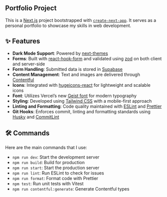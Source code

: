 ## Portfolio Project

This is a [Next.js](https://nextjs.org) project bootstrapped with [`create-next-app`](https://nextjs.org/docs/app/api-reference/cli/create-next-app).
It serves as a personal portfolio to showcase my skills in web development.

## ✨ Features

- **Dark Mode Support**: Powered by [next-themes](https://github.com/pacocoursey/next-themes)
- **Forms**: Built with [react-hook-form](https://react-hook-form.com) and validated using [zod](https://zod.dev) on both client and server-side
- **Form Handling**: Submitted data is stored in [Supabase](https://supabase.com)
- **Content Management**: Text and images are delivered through [Contentful](https://contentful.com)
- **Icons**: Integrated with [hugeicons-react](https://hugeicons.com) for lightweight and scalable icons
- **Font**: Utilizes Vercel’s new [Geist font](https://vercel.com/font) for modern typography
- **Styling**: Developed using [Tailwind CSS](https://tailwindcss.com) with a mobile-first approach
- **Linting and Formatting**: Code quality maintained with [ESLint](https://eslint.org) and [Prettier](https://prettier.io)
- **Git Hooks**: Enforces commit, linting and formatting standards using [Husky](https://typicode.github.io/husky) and [CommitLint](https://github.com/conventional-changelog/commitlint/tree/master/%40commitlint/config-conventional)

## 🛠 Commands

Here are the main commands that I use:

- `npm run dev`: Start the development server
- `npm run build`: Build for production
- `npm run start`: Start the production server
- `npm run lint`: Run ESLint to check for issues
- `npm run format`: Format code with Prettier
- `npm test`: Run unit tests with Vitest
- `npm run contentful:generate`: Generate Contentful types